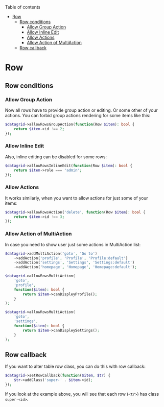 Table of contents

- [Row](#row)
    - [Row conditions](#row-conditions)
        - [Allow Group Action](#allow-group-action)
        - [Allow Inline Edit](#allow-inline-edit)
        - [Allow Actions](#allow-actions)
        - [Allow Action of MultiAction](#allow-action-of-multiaction)
    - [Row callback](#row-callback)

# Row

## Row conditions

### Allow Group Action

Now all rows have to provide group action or editing. Or some other of your actions. You can forbid group actions rendering for some items like this:

```php
$datagrid->allowRowsGroupAction(function(Row $item): bool {
	return $item->id !== 2;
});
```

### Allow Inline Edit

Also, inline editing can be disabled for some rows:

```php
$datagrid->allowRowsInlineEdit(function(Row $item): bool {
	return $item->role === 'admin';
});
```

### Allow Actions

It works similarly, when you want to allow actions for just some of your items:

```php
$datagrid->allowRowsAction('delete', function(Row $item): bool {
	return $item->id !== 3;
});
```

### Allow Action of MultiAction

In case you need to show user just some actions in MultiAction list:

```php
$datagrid->addMultiAction('goto', 'Go to')
	->addAction('profile', 'Profile', 'Profile:default')
	->addAction('settings', 'Settings', 'Settings:default')
	->addAction('homepage', 'Homepage', 'Homepage:default');

$datagrid->allowRowsMultiAction(
	'goto',
	'profile',
	function($item): bool {
		return $item->canDispleyProfile();
	}
);

$datagrid->allowRowsMultiAction(
	'goto',
	'settings',
	function($item): bool {
		return $item->canDispleySettings();
	}
);
```

## Row callback

If you want to alter table row class, you can do this with row callback:

```php
$datagrid->setRowCallback(function($item, $tr) {
	$tr->addClass('super-' . $item->id);
});
```

If you look at the example above, you will see that each row (`<tr>`) has class `super-<id>`.
